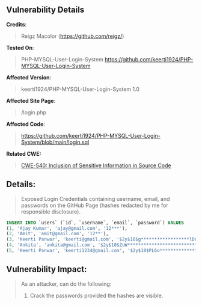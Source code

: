 ## Vulnerability Details

**Credits**: 
> Reigz Macolor (https://github.com/reigz/)<br/>

**Tested On**:
> PHP-MYSQL-User-Login-System <https://github.com/keerti1924/PHP-MYSQL-User-Login-System><br/>

**Affected Version**:
> keerti1924/PHP-MYSQL-User-Login-System 1.0

**Affected Site Page**: 
> /login.php<br/>

**Affected Code**: 
> <https://github.com/keerti1924/PHP-MYSQL-User-Login-System/blob/main/login.sql> <br/>

**Related CWE:**
> [CWE-540: Inclusion of Sensitive Information in Source Code](https://cwe.mitre.org/data/definitions/540.html)

## **Details:**
> Exposed Login Credentials containing username, email, and passwords on the GitHub Page (hashes redacted by me for responsible disclosure).

```SQL 
INSERT INTO `users` (`id`, `username`, `email`, `password`) VALUES
(1, 'Ajay Kumar', 'ajay@gmail.com', '12***'),
(2, 'Amit', 'amit@gmail.com', '12**'),
(3, 'Keerti Panwar', 'keerti@gmail.com', '$2y$10$g******************lDntZ7ZXDD*********'),
(4, 'Ankita', 'ankita@gmail.com', '$2y$10$ZuW****************************pyEyRhtK'),
(5, 'Keerti Panwar', 'keerti1234@gmail.com', '$2y$10$PL6o************************osRIWEh1H.0Zi');
```

## **Vulnerability Impact:**
> As an attacker, can do the following:
> 1. Crack the passwords provided the hashes are visible.
